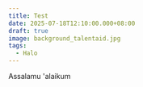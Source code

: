 ```yaml
---
title: Test
date: 2025-07-18T12:10:00.000+08:00
draft: true
image: background_talentaid.jpg
tags:
  - Halo
---
```

Assalamu 'alaikum
